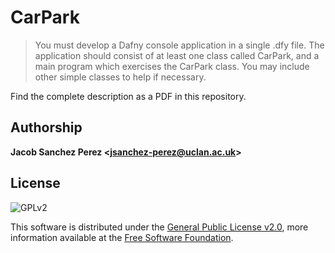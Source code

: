 # CarPark

> You must develop a Dafny console application in a single .dfy file.
> The application should consist of at least one class called CarPark, and a main program which exercises the
> CarPark class. You may include other simple classes to help if necessary.

Find the complete description as a PDF in this repository.

## Authorship

**Jacob Sanchez Perez \<jsanchez-perez@uclan.ac.uk>**



## License

![GPLv2][license-badge]

This software is distributed under the [General Public License v2.0][license], more information available at the [Free Software Foundation][gnu].


[uclan]: https://uclan.ac.uk

[license]: LICENSE "General Public License"
[gnu]: https://www.gnu.org/licenses/old-licenses/gpl-2.0.html "Free Software Foundation"

[license-badge]: https://img.shields.io/github/license/jacobszpz/CarPark
